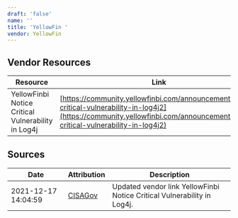 ```yaml
---
draft: 'false'
name: ''
title: 'YellowFin '
vendor: YellowFin
---
```


## Vendor Resources
| Resource | Link |
| --- | --- |
| YellowFinbi Notice Critical Vulnerability in Log4j | [https://community.yellowfinbi.com/announcement/notice-critical-vulnerability-in-log4j2](https://community.yellowfinbi.com/announcement/notice-critical-vulnerability-in-log4j2) |



## Sources
| Date | Attribution | Description |
| --- | --- | --- |
| 2021-12-17 14:04:59 | [CISAGov](https://raw.githubusercontent.com/cisagov/log4j-affected-db/develop/README.md) | Updated vendor link YellowFinbi Notice Critical Vulnerability in Log4j.  |

